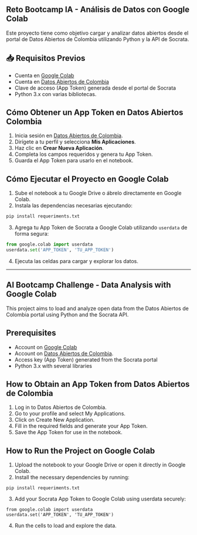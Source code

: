 ## Reto Bootcamp IA - Análisis de Datos con Google Colab

Este proyecto tiene como objetivo cargar y analizar datos abiertos desde el portal de Datos Abiertos de Colombia utilizando Python y la API de Socrata.

## 📥 **Requisitos Previos**
- Cuenta en [Google Colab](https://colab.research.google.com/)
- Cuenta en [Datos Abiertos de Colombia](https://www.datos.gov.co/)
- Clave de acceso (App Token) generada desde el portal de Socrata
- Python 3.x con varias bibliotecas.

## **Cómo Obtener un App Token en Datos Abiertos Colombia**

1. Inicia sesión en [Datos Abiertos de Colombia](https://www.datos.gov.co/).
2. Dirígete a tu perfil y selecciona **Mis Aplicaciones**.
3. Haz clic en **Crear Nueva Aplicación**.
4. Completa los campos requeridos y genera tu App Token.
5. Guarda el App Token para usarlo en el notebook.

## **Cómo Ejecutar el Proyecto en Google Colab**

1. Sube el notebook a tu Google Drive o ábrelo directamente en Google Colab.
2. Instala las dependencias necesarias ejecutando:

```python
pip install requeriments.txt
```

3. Agrega tu App Token de Socrata a Google Colab utilizando `userdata` de forma segura:

```python
from google.colab import userdata
userdata.set('APP_TOKEN', 'TU_APP_TOKEN')
```

4. Ejecuta las celdas para cargar y explorar los datos.
---
## AI Bootcamp Challenge - Data Analysis with Google Colab

This project aims to load and analyze open data from the Datos Abiertos de Colombia portal using Python and the Socrata API.

## Prerequisites
- Account on [Google Colab](https://colab.research.google.com/)
- Account on [Datos Abiertos de Colombia](https://www.datos.gov.co/).
- Access key (App Token) generated from the Socrata portal
- Python 3.x with several libraries
  
## How to Obtain an App Token from Datos Abiertos de Colombia
1. Log in to Datos Abiertos de Colombia.
2. Go to your profile and select My Applications.
3. Click on Create New Application.
4. Fill in the required fields and generate your App Token.
5. Save the App Token for use in the notebook.
   
## How to Run the Project on Google Colab
1. Upload the notebook to your Google Drive or open it directly in Google Colab.
2. Install the necessary dependencies by running:
```
pip install requeriments.txt
```
3. Add your Socrata App Token to Google Colab using userdata securely:
```
from google.colab import userdata
userdata.set('APP_TOKEN', 'TU_APP_TOKEN')
```
4. Run the cells to load and explore the data.
   
